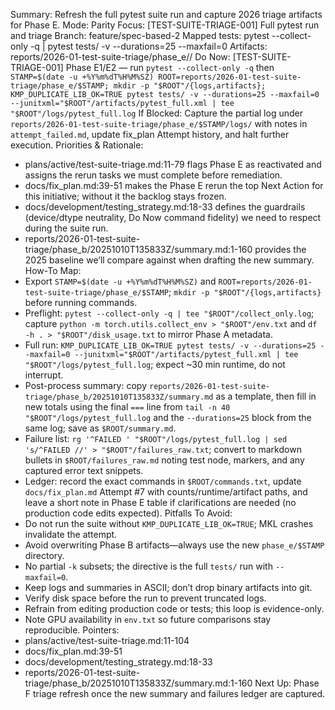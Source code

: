 Summary: Refresh the full pytest suite run and capture 2026 triage artifacts for Phase E.
Mode: Parity
Focus: [TEST-SUITE-TRIAGE-001] Full pytest run and triage
Branch: feature/spec-based-2
Mapped tests: pytest --collect-only -q | pytest tests/ -v --durations=25 --maxfail=0
Artifacts: reports/2026-01-test-suite-triage/phase_e/<STAMP>/
Do Now: [TEST-SUITE-TRIAGE-001] Phase E1/E2 — run `pytest --collect-only -q` then `STAMP=$(date -u +%Y%m%dT%H%M%SZ) ROOT=reports/2026-01-test-suite-triage/phase_e/$STAMP; mkdir -p "$ROOT"/{logs,artifacts}; KMP_DUPLICATE_LIB_OK=TRUE pytest tests/ -v --durations=25 --maxfail=0 --junitxml="$ROOT"/artifacts/pytest_full.xml | tee "$ROOT"/logs/pytest_full.log`
If Blocked: Capture the partial log under `reports/2026-01-test-suite-triage/phase_e/$STAMP/logs/` with notes in `attempt_failed.md`, update fix_plan Attempt history, and halt further execution.
Priorities & Rationale:
- plans/active/test-suite-triage.md:11-79 flags Phase E as reactivated and assigns the rerun tasks we must complete before remediation.
- docs/fix_plan.md:39-51 makes the Phase E rerun the top Next Action for this initiative; without it the backlog stays frozen.
- docs/development/testing_strategy.md:18-33 defines the guardrails (device/dtype neutrality, Do Now command fidelity) we need to respect during the suite run.
- reports/2026-01-test-suite-triage/phase_b/20251010T135833Z/summary.md:1-160 provides the 2025 baseline we’ll compare against when drafting the new summary.
How-To Map:
- Export `STAMP=$(date -u +%Y%m%dT%H%M%SZ)` and `ROOT=reports/2026-01-test-suite-triage/phase_e/$STAMP`; `mkdir -p "$ROOT"/{logs,artifacts}` before running commands.
- Preflight: `pytest --collect-only -q | tee "$ROOT"/collect_only.log`; capture `python -m torch.utils.collect_env > "$ROOT"/env.txt` and `df -h . > "$ROOT"/disk_usage.txt` to mirror Phase A metadata.
- Full run: `KMP_DUPLICATE_LIB_OK=TRUE pytest tests/ -v --durations=25 --maxfail=0 --junitxml="$ROOT"/artifacts/pytest_full.xml | tee "$ROOT"/logs/pytest_full.log`; expect ~30 min runtime, do not interrupt.
- Post-process summary: copy `reports/2026-01-test-suite-triage/phase_b/20251010T135833Z/summary.md` as a template, then fill in new totals using the final `===` line from `tail -n 40 "$ROOT"/logs/pytest_full.log` and the `--durations=25` block from the same log; save as `$ROOT/summary.md`.
- Failure list: `rg '^FAILED ' "$ROOT"/logs/pytest_full.log | sed 's/^FAILED //' > "$ROOT"/failures_raw.txt`; convert to markdown bullets in `$ROOT/failures_raw.md` noting test node, markers, and any captured error text snippets.
- Ledger: record the exact commands in `$ROOT/commands.txt`, update `docs/fix_plan.md` Attempt #7 with counts/runtime/artifact paths, and leave a short note in Phase E table if clarifications are needed (no production code edits expected).
Pitfalls To Avoid:
- Do not run the suite without `KMP_DUPLICATE_LIB_OK=TRUE`; MKL crashes invalidate the attempt.
- Avoid overwriting Phase B artifacts—always use the new `phase_e/$STAMP` directory.
- No partial `-k` subsets; the directive is the full `tests/` run with `--maxfail=0`.
- Keep logs and summaries in ASCII; don’t drop binary artifacts into git.
- Verify disk space before the run to prevent truncated logs.
- Refrain from editing production code or tests; this loop is evidence-only.
- Note GPU availability in `env.txt` so future comparisons stay reproducible.
Pointers:
- plans/active/test-suite-triage.md:11-104
- docs/fix_plan.md:39-51
- docs/development/testing_strategy.md:18-33
- reports/2026-01-test-suite-triage/phase_b/20251010T135833Z/summary.md:1-160
Next Up: Phase F triage refresh once the new summary and failures ledger are captured.
